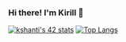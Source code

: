 ### Hi there! I'm Kirill 👋

[![kshanti's 42 stats](https://badge42.vercel.app/api/v2/cl97dd31200110gjszn6cuq51/stats?cursusId=21&coalitionId=104)](https://github.com/JaeSeoKim/badge42)
[![Top Langs](https://github-readme-stats.vercel.app/api/top-langs/?username=Kirillznkv&theme=onedark)](https://github.com/anuraghazra/github-readme-stats)


